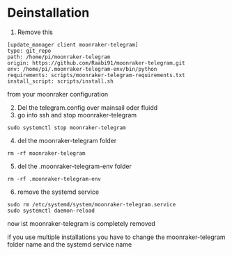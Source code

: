 # Deinstallation

1. Remove this

```
[update_manager client moonraker-telegram]
type: git_repo
path: /home/pi/moonraker-telegram
origin: https://github.com/Raabi91/moonraker-telegram.git
env: /home/pi/.moonraker-telegram-env/bin/python
requirements: scripts/moonraker-telegram-requirements.txt
install_script: scripts/install.sh
```

from your moonraker configuration

2. Del the telegram.config over mainsail oder fluidd
3. go into ssh and stop moonraker-telegram

```
sudo systemctl stop moonraker-telegram
```

4. del the moonraker-telegram folder

```
rm -rf moonraker-telegram
```

5. del the .moonraker-telegram-env folder

```
rm -rf .moonraker-telegram-env
```

6. remove the systemd service

```
sudo rm /etc/systemd/system/moonraker-telegram.service
sudo systemctl daemon-reload
```

now ist moonraker-telegram is completely removed

if you use multiple installations you have to change the moonraker-telegram folder name and the systemd service name
